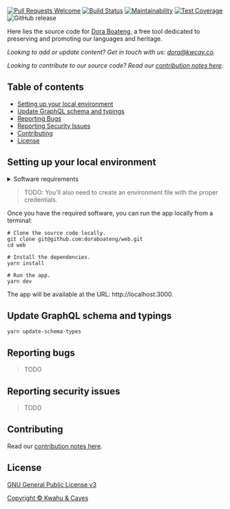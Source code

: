 [![Pull Requests Welcome](https://img.shields.io/badge/PRs-welcome-brightgreen.svg?style=flat)](http://makeapullrequest.com)
[![Build Status](https://travis-ci.com/doraboateng/web.svg?branch=stable)](https://travis-ci.com/doraboateng/web)
[![Maintainability](https://img.shields.io/codeclimate/maintainability-percentage/doraboateng/web)](https://codeclimate.com/github/doraboateng/web/maintainability)
[![Test Coverage](https://api.codeclimate.com/v1/badges/7150582b4f44ad59a0b9/test_coverage)](https://codeclimate.com/github/doraboateng/web/test_coverage)
![GitHub release](https://img.shields.io/github/v/release/doraboateng/web)

Here lies the source code for [Dora Boateng](https://doraboateng.com), a free tool dedicated to preserving and promoting our languages and heritage.

_Looking to add or update content? Get in touch with us: dora@kwcay.co._

_Looking to contribute to our source code? Read our [contribution notes here](docs/contributing.md)._

## Table of contents

- [Setting up your local environment](#setting-up-your-local-environment)
- [Update GraphQL schema and typings](#update-graphql-schema-and-typings)
- [Reporting Bugs](#reporting-bugs)
- [Reporting Security Issues](#reporting-security-issues)
- [Contributing](docs/contributing.md)
- [License](#license)

## Setting up your local environment

<details>
    <summary>Software requirements</summary>

Make sure the following software is installed on your local machine:

- [Git](https://git-scm.com)
- [Node](https://nodejs.org)
- [Yarn](https://yarnpkg.com)

**Optional, but recommended:**

- [Visual Studio Code](https://code.visualstudio.com)

</details>

>TODO: You'll also need to create an environment file with the proper credentials.

Once you have the required software, you can run the app locally from a terminal:

```shell
# Clone the source code locally.
git clone git@github.com:doraboateng/web.git
cd web

# Install the dependencies.
yarn install

# Run the app.
yarn dev
```

The app will be available at the URL: http://localhost:3000.

## Update GraphQL schema and typings

```shell
yarn update-schema-types
```

## Reporting bugs

>TODO

## Reporting security issues

>TODO

## Contributing

Read our [contribution notes here](docs/contributing.md).

## License

[GNU General Public License v3](LICENSE)

[Copyright &copy; Kwahu &amp; Cayes](https://kwcay.co)

